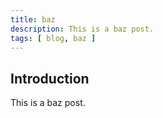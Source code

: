 ```yaml
---
title: baz
description: This is a baz post.
tags: [ blog, baz ]
---
```




## Introduction

This is a baz post.
